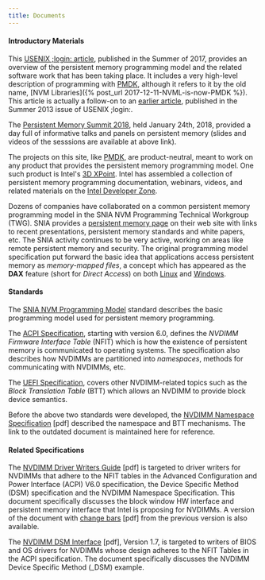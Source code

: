 ```yaml
---
title: Documents
---
```


#### Introductory Materials

This [USENIX ;login: article](https://www.usenix.org/system/files/login/articles/login_summer17_07_rudoff.pdf),
published in the Summer of 2017,
provides an overview of the persistent memory programming model
and the related software work that has been taking place.
It includes a very high-level description of programming with
[PMDK][pmdk], although it refers to it by the old name,
[NVM Libraries]({% post_url 2017-12-11-NVML-is-now-PMDK %}).
This article is actually a follow-on to an
[earlier article](https://www.usenix.org/system/files/login/articles/08_rudoff_040-045_final.pdf),
published in the Summer 2013 issue of USENIX ;login:.

The [Persistent Memory Summit 2018](https://www.snia.org/pm-summit), held
January 24th, 2018, provided a day full of informative talks and panels
on persistent memory (slides and videos of the sesssions are available at
above link).

The projects on this site,
like [PMDK][pmdk], are product-neutral, meant to work on any
product that provides the persistent memory programming model.
One such product is Intel's
[3D XPoint](https://www.youtube.com/watch?v=Wgk4U4qVpNY).
Intel has assembled a collection of persistent memory programming
documentation, webinars, videos, and related materials on the
[Intel Developer Zone](https://software.intel.com/en-us/persistent-memory).

Dozens of companies have collaborated on a common
persistent memory programming model in the SNIA NVM Programming
Technical Workgroup (TWG).  SNIA provides a
[persistent memory page](http://www.snia.org/PM) on their web site
with links to recent presentations, persistent memory standards and
white papers, etc.  The SNIA activity continues to be very active,
working on areas like remote persistent memory and security.  The
original programming model specification put forward the basic
idea that applications access persistent memory as _memory-mapped files_,
a concept which has appeared as the **DAX** feature (short for
_Direct Access_) on both [Linux](https://nvdimm.wiki.kernel.org)
and [Windows](https://channel9.msdn.com/Events/Build/2016/P470).


#### Standards

The [SNIA NVM Programming Model](https://www.snia.org/sites/default/files/technical_work/final/NVMProgrammingModel_v1.2.pdf)
standard describes the basic programming model used for persistent memory
programming.

The [ACPI Specification](http://www.uefi.org/specifications), starting
with version 6.0, defines the _NVDIMM Firmware Interface Table_ (NFIT)
which is how the existence of persistent memory is communicated to
operating systems.  The specification also describes how NVDIMMs are
partitioned into _namespaces_, methods for communicating with NVDIMMs, etc.

The [UEFI Specification](http://www.uefi.org/specifications), covers
other NVDIMM-related topics such as the _Block Translation Table_ (BTT)
which allows an NVDIMM to provide block device semantics.

Before the above two standards were developed, the
[NVDIMM Namespace Specification](NVDIMM_Namespace_Spec.pdf) [pdf] described
the namespace and BTT mechanisms.  The link to the outdated document
is maintained here for reference.

#### Related Specifications

The [NVDIMM Driver Writers Guide](NVDIMM_DriverWritersGuide-July-2016.pdf) [pdf]
is targeted to driver writers for NVDIMMs that adhere to the NFIT tables in the
Advanced Configuration and Power Interface (ACPI) V6.0 specification,
the Device Specific Method (DSM) specification and the NVDIMM Namespace Specification.
This document specifically discusses the block window HW interface and persistent memory
interface that Intel is proposing for NVDIMMs. A version of the document with
[change bars](NVDIMM_DriverWritersGuide-July-2016_wChanges.pdf) [pdf] from the previous
version is also available.

The [NVDIMM DSM Interface](NVDIMM_DSM_Interface-V1.7.pdf) [pdf], Version 1.7,
is targeted to writers of BIOS and OS drivers for NVDIMMs whose design adheres to the
NFIT Tables in the ACPI specification.  The document specifically discusses the
NVDIMM Device Specific Method (_DSM) example.

[pmdk]: http://pmem.io/pmdk/ "Persistent Memory Development Kit"
